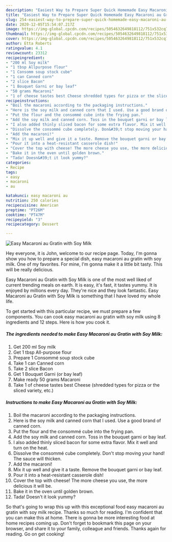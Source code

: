 ```yaml
---
description: "Easiest Way to Prepare Super Quick Homemade Easy Macaroni au Gratin with Soy Milk"
title: "Easiest Way to Prepare Super Quick Homemade Easy Macaroni au Gratin with Soy Milk"
slug: 254-easiest-way-to-prepare-super-quick-homemade-easy-macaroni-au-gratin-with-soy-milk
date: 2020-12-05T15:54:07.217Z
image: https://img-global.cpcdn.com/recipes/5054632649818112/751x532cq70/easy-macaroni-au-gratin-with-soy-milk-recipe-main-photo.jpg
thumbnail: https://img-global.cpcdn.com/recipes/5054632649818112/751x532cq70/easy-macaroni-au-gratin-with-soy-milk-recipe-main-photo.jpg
cover: https://img-global.cpcdn.com/recipes/5054632649818112/751x532cq70/easy-macaroni-au-gratin-with-soy-milk-recipe-main-photo.jpg
author: Etta Roberts
ratingvalue: 4.1
reviewcount: 23312
recipeingredient:
- "200 ml Soy milk"
- "1 tbsp Allpurpose flour"
- "1 Consomm soup stock cube"
- "1 can Canned corn"
- "2 slice Bacon"
- "1 Bouquet Garni or bay leaf"
- "50 grams Macaroni"
- "1 of cheese tastes best Cheese shredded types for pizza or the sliced variety etc"
recipeinstructions:
- "Boil the macaroni according to the packaging instructions."
- "Here is the soy milk and canned corn that I used. Use a good brand of canned corn."
- "Put the flour and the consommé cube into the frying pan."
- "Add the soy milk and canned corn. Toss in the bouquet garni or bay leaf."
- "I also added thinly sliced bacon for some extra flavor. Mix it well and turn on the heat."
- "Dissolve the consommé cube completely. Don&#39;t stop moving your hand! The sauce will thicken."
- "Add the macaroni!"
- "Mix it up well and give it a taste. Remove the bouquet garni or bay leaf."
- "Pour it into a heat-resistant casserole dish!"
- "Cover the top with cheese! The more cheese you use, the more delicious it will be."
- "Bake it in the oven until golden brown."
- "Tada! Doesn&#39;t it look yummy?"
categories:
- Recipe
tags:
- easy
- macaroni
- au

katakunci: easy macaroni au 
nutrition: 250 calories
recipecuisine: American
preptime: "PT26M"
cooktime: "PT47M"
recipeyield: "3"
recipecategory: Dessert

---
```



![Easy Macaroni au Gratin with Soy Milk](https://img-global.cpcdn.com/recipes/5054632649818112/751x532cq70/easy-macaroni-au-gratin-with-soy-milk-recipe-main-photo.jpg)

Hey everyone, it is John, welcome to our recipe page. Today, I'm gonna show you how to prepare a special dish, easy macaroni au gratin with soy milk. One of my favorites. For mine, I'm gonna make it a little bit tasty. This will be really delicious.

Easy Macaroni au Gratin with Soy Milk is one of the most well liked of current trending meals on earth. It is easy, it's fast, it tastes yummy. It is enjoyed by millions every day. They're nice and they look fantastic. Easy Macaroni au Gratin with Soy Milk is something that I have loved my whole life.




To get started with this particular recipe, we must prepare a few components. You can cook easy macaroni au gratin with soy milk using 8 ingredients and 12 steps. Here is how you cook it.

<!--inarticleads1-->

##### The ingredients needed to make Easy Macaroni au Gratin with Soy Milk:

1. Get 200 ml Soy milk
1. Get 1 tbsp All-purpose flour
1. Prepare 1 Consommé soup stock cube
1. Take 1 can Canned corn
1. Take 2 slice Bacon
1. Get 1 Bouquet Garni (or bay leaf)
1. Make ready 50 grams Macaroni
1. Take 1 of cheese tastes best Cheese (shredded types for pizza or the sliced variety, etc.)




<!--inarticleads2-->

##### Instructions to make Easy Macaroni au Gratin with Soy Milk:

1. Boil the macaroni according to the packaging instructions.
1. Here is the soy milk and canned corn that I used. Use a good brand of canned corn.
1. Put the flour and the consommé cube into the frying pan.
1. Add the soy milk and canned corn. Toss in the bouquet garni or bay leaf.
1. I also added thinly sliced bacon for some extra flavor. Mix it well and turn on the heat.
1. Dissolve the consommé cube completely. Don&#39;t stop moving your hand! The sauce will thicken.
1. Add the macaroni!
1. Mix it up well and give it a taste. Remove the bouquet garni or bay leaf.
1. Pour it into a heat-resistant casserole dish!
1. Cover the top with cheese! The more cheese you use, the more delicious it will be.
1. Bake it in the oven until golden brown.
1. Tada! Doesn&#39;t it look yummy?




So that's going to wrap this up with this exceptional food easy macaroni au gratin with soy milk recipe. Thanks so much for reading. I'm confident that you can make this at home. There is gonna be more interesting food at home recipes coming up. Don't forget to bookmark this page on your browser, and share it to your family, colleague and friends. Thanks again for reading. Go on get cooking!

